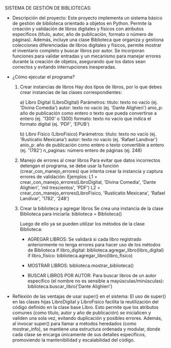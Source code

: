 SISTEMA DE GESTIÓN DE BIBLIOTECAS:

- Descripción del proyecto:
Este proyecto implementa un sistema básico de gestión de biblioteca orientado a objetos en Python. Permite la creación y validación de libros digitales y físicos con atributos específicos (título, autor, año de publicación, formato o número de páginas). Además, incluye una clase Biblioteca que organiza y gestiona colecciones diferenciadas de libros digitales y físicos, permite mostrar el inventario completo y buscar libros por autor.
Se incorporan funciones para validar entradas y un mecanismo para manejar errores durante la creación de objetos, asegurando que los datos sean correctos y evitando interrupciones inesperadas.

- ¿Cómo ejecutar el programa?
  1. Crear instancias de libros
      Hay dos tipos de libros, por lo que debes crear instancias de las clases correspondientes:
  
      a) Libro Digital (LibroDigital)
          Parámetros:
            titulo: texto no vacío (ej. 'Divina Comedia')
            autor: texto no vacío (ej. 'Dante Alighieri')
            anio_p: año de publicación como entero o texto que pueda convertirse a entero (ej. '1300' o 1300)
            formato: texto no vacío que indica el formato digital (ej. 'PDF', 'EPUB')

      b) Libro Físico (LibroFisico)
          Parámetros:
            titulo: texto no vacío (ej. 'Rusticatio Mexicana')
            autor: texto no vacío (ej. 'Rafael Landívar')
            anio_p: año de publicación como entero o texto convertible a entero (ej. '1782')
            n_paginas: número entero de páginas (ej. 248)
     
  3. Manejo de errores al crear libros
      Para evitar que datos incorrectos detengan el programa, se debe usar la función (crear_con_manejo_errores) que intenta crear la instancia y captura errores de validación:
         Ejemplos:
               L1 = crear_con_manejo_errores(LibroDigital, 'Divina Comedia', 'Dante Alighieri', 'mil trescientos', 'PDF')
               L2 = crear_con_manejo_errores(LibroFisico, 'Rusticatio Mexicana', 'Rafael Landívar', '1782', '248')
     
  5. Crear la biblioteca y agregar libros
      Se crea una instancia de la clase Biblioteca para iniciarla:
         biblioteca = Biblioteca()

     Luego de ello ya se pueden utilizar los métodos de la clase Biblioteca:
       - AGREGAR LIBROS:
         Se validará si cada libro registrado anteriormente no tenga errores para hacer uso de los métodos de Biblioteca
             if libro_digital:
                biblioteca.agregar_libro(libro_digital)
             if libro_fisico:
                biblioteca.agregar_libro(libro_fisico)
         
       - MOSTRAR LIBROS:
         biblioteca.mostrar_biblioteca()
         
       - BUSCAR LIBROS POR AUTOR:
         Para buscar libros de un autor específico (el nombre no es sensible a mayúsculas/minúsculas):
             biblioteca.buscar_libro('Dante Alighieri')
     
- Reflexión de las ventajas de usar super() en el sistema:
El uso de super() en las clases hijas LibroDigital y LibroFisico facilita la reutilización del código definido en la clase base Libro. Esto permite que los atributos comunes (como título, autor y año de publicación) se inicialicen y validen una sola vez, evitando duplicación y posibles errores.
Además, al invocar super() para llamar a métodos heredados (como mostrar_info), se mantiene una estructura ordenada y modular, donde cada clase se encarga únicamente de sus detalles específicos, promoviendo la mantenibilidad y escalabilidad del código.
